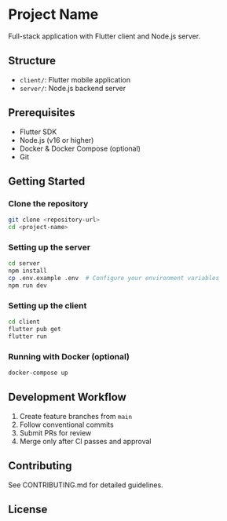 # Project Name

Full-stack application with Flutter client and Node.js server.

## Structure

- `client/`: Flutter mobile application
- `server/`: Node.js backend server

## Prerequisites

- Flutter SDK
- Node.js (v16 or higher)
- Docker & Docker Compose (optional)
- Git

## Getting Started

### Clone the repository

```bash
git clone <repository-url>
cd <project-name>
```

### Setting up the server

```bash
cd server
npm install
cp .env.example .env  # Configure your environment variables
npm run dev
```

### Setting up the client

```bash
cd client
flutter pub get
flutter run
```

### Running with Docker (optional)

```bash
docker-compose up
```

## Development Workflow

1. Create feature branches from `main`
2. Follow conventional commits
3. Submit PRs for review
4. Merge only after CI passes and approval

## Contributing

See CONTRIBUTING.md for detailed guidelines.

## License
